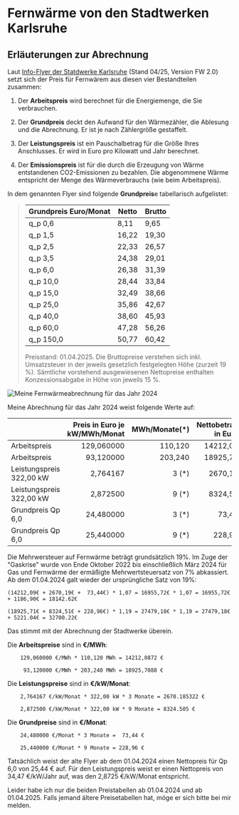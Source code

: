 # Fernwärme von den Stadtwerken Karlsruhe

## Erläuterungen zur Abrechnung

Laut [Info-Flyer der Statdwerke Karlsruhe](https://www.stadtwerke-karlsruhe.de/wMedia/docs/service/infomaterial/preisblaetter/tarifflyer-fernwaerme.pdf) (Stand 04/25, Version FW 2.0) setzt sich der Preis für Fernwärem aus diesen vier Bestandteilen zusammen:

1. Der **Arbeitspreis** wird berechnet für die Energiemenge, die Sie
verbrauchen.

2. Der **Grundpreis** deckt den Aufwand für den Wärmezähler, die Ablesung
und die Abrechnung. Er ist je nach Zählergröße gestaffelt.

3. Der **Leistungspreis** ist ein Pauschalbetrag für die Größe Ihres
Anschlusses. Er wird in Euro pro Kilowatt und Jahr berechnet.

4. Der **Emissionspreis** ist für die durch die Erzeugung von Wärme
entstandenen CO2-Emissionen zu bezahlen. Die abgenommene Wärme
entspricht der Menge des Wärmeverbrauchs (wie beim Arbeitspreis).

In dem genannten Flyer sind folgende **Grundpreis**e tabellarisch aufgelistet:
> 
> | Grundpreis Euro/Monat | Netto | Brutto |
> | --------------------- | ----- | ------ |
> | q_p 0,6               | 8,11  | 9,65   |
> | q_p 1,5               | 16,22 | 19,30  |
> | q_p 2,5               | 22,33 | 26,57  |
> | q_p 3,5               | 24,38 | 29,01  |
> | q_p 6,0               | 26,38 | 31,39  |
> | q_p 10,0              | 28,44 | 33,84  |
> | q_p 15,0              | 32,49 | 38,66  |
> | q_p 25,0              | 35,86 | 42,67  |
> | q_p 40,0              | 38,60 | 45,93  |
> | q_p 60,0              | 47,28 | 56,26  |
> | q_p 150,0             | 50,77 | 60,42  |
> 
> Preisstand: 01.04.2025. Die Bruttopreise verstehen sich inkl.
> Umsatzsteuer in der jeweils gesetzlich festgelegten Höhe 
> (zurzeit 19 %). Sämtliche vorstehend ausgewiesenen 
> Nettopreise enthalten Konzessionsabgabe in Höhe von 
> jeweils 15 %.


![Meine Fernwärmeabrechnung für das Jahr 2024](fernwärme-stadtwerke-karlsruhe.png)

Meine Abrechnung für das Jahr 2024 weist folgende Werte auf:

|                          | Preis in Euro je kW/MWh/Monat  | MWh/Monate(*) | Nettobetrag in Euro  |
|:------------------------ | ------------------------------:| -------------:| -------------------:|
| Arbeitspreis             | 129,060000                     | 110,120       | 14212,09            |
| Arbeitspreis             |  93,120000                     | 203,240       | 18925,71            |
| Leistungspreis 322,00 kW |   2,764167                     | 3 (*)         |  2670,19            |
| Leistungspreis 322,00 kW |   2,872500                     | 9 (*)         |  8324,51            |
| Grundpreis Qp 6,0        |  24,480000                     | 3 (*)         |    73,44            |
| Grundpreis Qp 6,0        |  25,440000                     | 9 (*)         |   228,96            |

Die Mehrwersteuer auf Fernwärme beträgt grundsätzlich 19%. Im Zuge der "Gaskrise" wurde von Ende Oktober 2022 bis einschließlich März 2024 
für Gas und Fernwärme der ermäßigte Mehrwertsteuersatz von 7% abkassiert. Ab dem 01.04.2024 galt wieder der ursprüngliche Satz von 19%:

    (14212,09€ + 2670,19€ +  73,44€) * 1,07 = 16955,72€ * 1,07 = 16955,72€ + 1186,90€ = 18142.62€

    (18925,71€ + 8324,51€ + 228,96€) * 1,19 = 27479,18€ * 1,19 = 27479,18€ + 5221.04€ = 32700.22€

Das stimmt mit der Abrechnung der Stadtwerke überein.

Die **Arbeitspreise** sind in **€/MWh**: 

        129,060000 €/MWh * 110,120 MWh = 14212,0872 €

         93,120000 €/MWh * 203,240 MWh = 18925,7088 €

Die **Leistungspreise** sind in **€/kW/Monat**:

        2,764167 €/kW/Monat * 322,00 kW * 3 Monate = 2670.185322 €

        2,872500 €/kW/Monat * 322,00 kW * 9 Monate = 8324.505 €

Die **Grundpreise** sind in **€/Monat**:

        24,480000 €/Monat * 3 Monate =  73,44 €

        25,440000 €/Monat * 9 Monate = 228,96 €

Tatsächlich weist der alte Flyer ab dem 01.04.2024 einen Nettopreis für Qp 6,0 von 25,44 € auf. Für den Leistungspreis weist er einen Nettopreis von 34,47 €/kW/Jahr auf, was den 2,8725 €/kW/Monat entspricht.

Leider habe ich nur die beiden Preistabellen ab 01.04.2024 und ab 01.04.2025. Falls jemand ältere Preisetabellen hat, möge er sich bitte bei mir melden.

